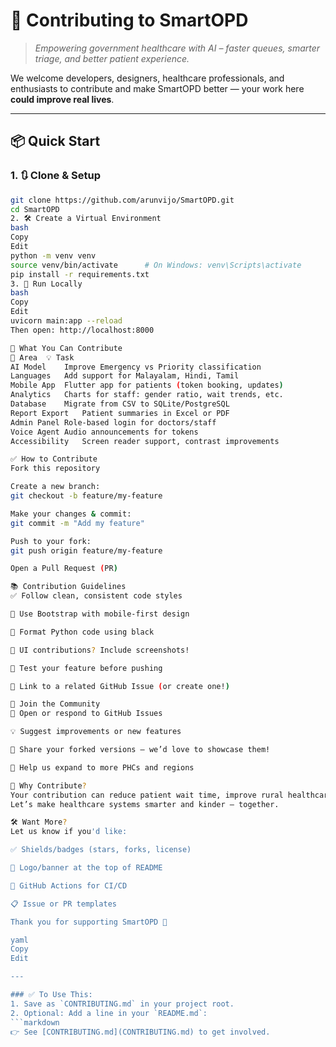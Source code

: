 # 🤝 Contributing to SmartOPD

> *Empowering government healthcare with AI – faster queues, smarter triage, and better patient experience.*

We welcome developers, designers, healthcare professionals, and enthusiasts to contribute and make SmartOPD better — your work here **could improve real lives**.

---

## 📦 Quick Start

### 1. 🔃 Clone & Setup

```bash
git clone https://github.com/arunvijo/SmartOPD.git
cd SmartOPD
2. 🛠️ Create a Virtual Environment
bash
Copy
Edit
python -m venv venv
source venv/bin/activate      # On Windows: venv\Scripts\activate
pip install -r requirements.txt
3. 🚀 Run Locally
bash
Copy
Edit
uvicorn main:app --reload
Then open: http://localhost:8000

🧠 What You Can Contribute
🧪 Area	💡 Task
AI Model	Improve Emergency vs Priority classification
Languages	Add support for Malayalam, Hindi, Tamil
Mobile App	Flutter app for patients (token booking, updates)
Analytics	Charts for staff: gender ratio, wait trends, etc.
Database	Migrate from CSV to SQLite/PostgreSQL
Report Export	Patient summaries in Excel or PDF
Admin Panel	Role-based login for doctors/staff
Voice Agent	Audio announcements for tokens
Accessibility	Screen reader support, contrast improvements

✅ How to Contribute
Fork this repository

Create a new branch:
git checkout -b feature/my-feature

Make your changes & commit:
git commit -m "Add my feature"

Push to your fork:
git push origin feature/my-feature

Open a Pull Request (PR)

📚 Contribution Guidelines
✅ Follow clean, consistent code styles

📐 Use Bootstrap with mobile-first design

🧼 Format Python code using black

📸 UI contributions? Include screenshots!

🧪 Test your feature before pushing

📌 Link to a related GitHub Issue (or create one!)

💬 Join the Community
🤝 Open or respond to GitHub Issues

💡 Suggest improvements or new features

📢 Share your forked versions — we’d love to showcase them!

🌱 Help us expand to more PHCs and regions

🙏 Why Contribute?
Your contribution can reduce patient wait time, improve rural healthcare, and bring empathy into tech.
Let’s make healthcare systems smarter and kinder — together.

🛠️ Want More?
Let us know if you'd like:

✅ Shields/badges (stars, forks, license)

🎨 Logo/banner at the top of README

🧪 GitHub Actions for CI/CD

📋 Issue or PR templates

Thank you for supporting SmartOPD 💚

yaml
Copy
Edit

---

### ✅ To Use This:
1. Save as `CONTRIBUTING.md` in your project root.
2. Optional: Add a line in your `README.md`:
```markdown
👉 See [CONTRIBUTING.md](CONTRIBUTING.md) to get involved.